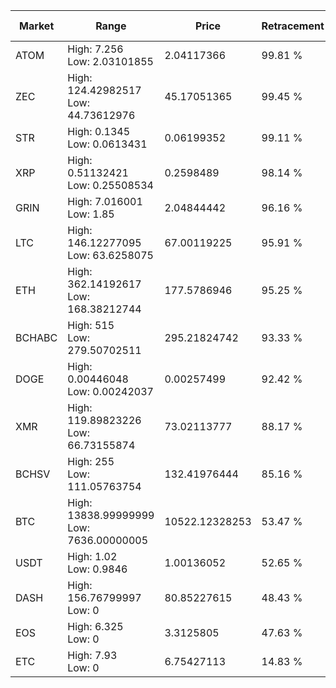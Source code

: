 | Market | Range | Price| Retracement | Doubles to 50% |
| --- | --- | --- | --- | --- |
| ATOM | High: 7.256<br />Low: 2.03101855 | 2.04117366 | 99.81 % | 2.27 |
| ZEC | High: 124.42982517<br />Low: 44.73612976 | 45.17051365 | 99.45 % | 1.87 |
| STR | High: 0.1345<br />Low: 0.0613431 | 0.06199352 | 99.11 % | 1.58 |
| XRP | High: 0.51132421<br />Low: 0.25508534 | 0.2598489 | 98.14 % | 1.47 |
| GRIN | High: 7.016001<br />Low: 1.85 | 2.04844442 | 96.16 % | 2.16 |
| LTC | High: 146.12277095<br />Low: 63.6258075 | 67.00119225 | 95.91 % | 1.57 |
| ETH | High: 362.14192617<br />Low: 168.38212744 | 177.5786946 | 95.25 % | 1.49 |
| BCHABC | High: 515<br />Low: 279.50702511 | 295.21824742 | 93.33 % | 1.35 |
| DOGE | High: 0.00446048<br />Low: 0.00242037 | 0.00257499 | 92.42 % | 1.34 |
| XMR | High: 119.89823226<br />Low: 66.73155874 | 73.02113777 | 88.17 % | 1.28 |
| BCHSV | High: 255<br />Low: 111.05763754 | 132.41976444 | 85.16 % | 1.38 |
| BTC | High: 13838.99999999<br />Low: 7636.00000005 | 10522.12328253 | 53.47 % | 1.02 |
| USDT | High: 1.02<br />Low: 0.9846 | 1.00136052 | 52.65 % | 1.00 |
| DASH | High: 156.76799997<br />Low: 0 | 80.85227615 | 48.43 % | 0.00 |
| EOS | High: 6.325<br />Low: 0 | 3.3125805 | 47.63 % | 0.00 |
| ETC | High: 7.93<br />Low: 0 | 6.75427113 | 14.83 % | 0.00 |
